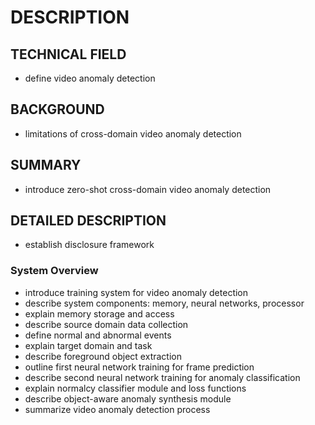 # DESCRIPTION

## TECHNICAL FIELD

- define video anomaly detection

## BACKGROUND

- limitations of cross-domain video anomaly detection

## SUMMARY

- introduce zero-shot cross-domain video anomaly detection

## DETAILED DESCRIPTION

- establish disclosure framework

### System Overview

- introduce training system for video anomaly detection
- describe system components: memory, neural networks, processor
- explain memory storage and access
- describe source domain data collection
- define normal and abnormal events
- explain target domain and task
- describe foreground object extraction
- outline first neural network training for frame prediction
- describe second neural network training for anomaly classification
- explain normalcy classifier module and loss functions
- describe object-aware anomaly synthesis module
- summarize video anomaly detection process


